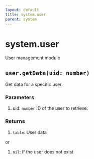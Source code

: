 ```yaml
---
layout: default
title: system.user
parent: system
---
```


# system.user
User management module

## `user.getData(uid: number)`
Get data for a specific user.

### Parameters
1. uid: `number` ID of the user to retrieve.

### Returns
1. `table`: User data

or

1. `nil`: If the user does not exist
